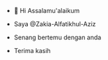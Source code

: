 * 👋 Hi Assalamu'alaikum

* Saya @Zakia-Alfatikhul-Aziz

* Senang bertemu dengan anda

* Terima kasih

<!---
Zakia-Alfatikhul-Aziz/Zakia-Alfatikhul-Aziz is a ✨ special ✨ repository because its `README.md` (this file) appears on your GitHub profile.
You can click the Preview link to take a look at your changes.
--->
